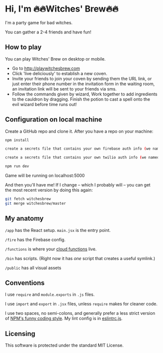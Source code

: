 # Hi, I'm 🔥🔥Witches' Brew🔥🔥

I'm a party game for bad witches.

You can gather a 2-4 friends and have fun!

## How to play

You can play Witches' Brew on desktop or mobile.
* Go to http://playwitchesbrew.com
* Click 'live deliciously' to establish a new coven.
* Invite your friends to join your coven by sending them the URL link, or just enter their phone number in the invitation form in the waiting room, an invitation link will be sent to your friends via sms.
* Follow the commands given by wizard, Work together to add ingredients to the cauldron by dragging. Finish the potion to cast a spell onto the evil wizard before time runs out!

## Configuration on local machine

Create a GitHub repo and clone it. After you have a repo on your machine:

```sh
npm install

create a secrets file that contains your own firebase auth info (we named ours "witches_brew.env.js")

create a secrets file that contains your own twilio auth info (we named ours "secrets.js")

npm run dev
```

Game will be running on localhost:5000

And then you'll have me! If I change – which I probably will – you can get the most recent
version by doing this again:

```sh
git fetch witchesbrew
git merge witchesbrew/master
```


## My anatomy

`/app` has the React setup. `main.jsx` is the entry point.

`/fire` has the Firebase config.

`/functions` is where your [cloud functions](https://firebase.google.com/preview/functions/write-firebase-functions) live.

`/bin` has scripts. (Right now it has *one* script that creates a useful symlink.)

`/public` has all visual assets

## Conventions

I use `require` and `module.exports` in `.js` files.

I use `import` and `export` in `.jsx` files, unless `require` makes for cleaner code.

I use two spaces, no semi-colons, and generally prefer a less strict version of
[NPM's funny coding style](https://docs.npmjs.com/misc/coding-style). My lint config is
in [eslintrc.js](eslintrc.js).

## Licensing
This software is protected under the standard MIT License.
